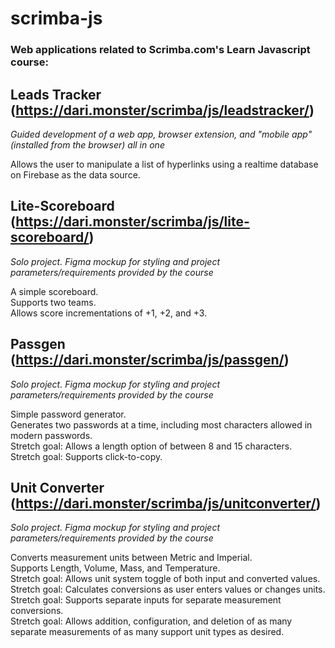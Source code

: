# scrimba-js
### Web applications related to Scrimba.com's Learn Javascript course:
## Leads Tracker (https://dari.monster/scrimba/js/leadstracker/)
*Guided development of a web app, browser extension, and "mobile app" (installed from the browser) all in one*  

Allows the user to manipulate a list of hyperlinks using a realtime database on Firebase as the data source.  

## Lite-Scoreboard (https://dari.monster/scrimba/js/lite-scoreboard/)
*Solo project. Figma mockup for styling and project parameters/requirements provided by the course*  

A simple scoreboard.  
Supports two teams.  
Allows score incrementations of +1, +2, and +3.

## Passgen (https://dari.monster/scrimba/js/passgen/)
*Solo project. Figma mockup for styling and project parameters/requirements provided by the course*

Simple password generator.  
Generates two passwords at a time, including most characters allowed in modern passwords.  
Stretch goal: Allows a length option of between 8 and 15 characters.  
Stretch goal: Supports click-to-copy.

## Unit Converter (https://dari.monster/scrimba/js/unitconverter/)
*Solo project. Figma mockup for styling and project parameters/requirements provided by the course*

Converts measurement units between Metric and Imperial.  
Supports Length, Volume, Mass, and Temperature.  
Stretch goal: Allows unit system toggle of both input and converted values.  
Stretch goal: Calculates conversions as user enters values or changes units.  
Stretch goal: Supports separate inputs for separate measurement conversions.  
Stretch goal: Allows addition, configuration, and deletion of as many separate measurements of as many support unit types as desired.  
